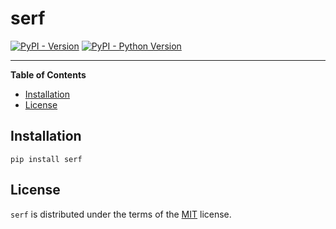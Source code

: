 # serf

[![PyPI - Version](https://img.shields.io/pypi/v/serf.svg)](https://pypi.org/project/serf)
[![PyPI - Python Version](https://img.shields.io/pypi/pyversions/serf.svg)](https://pypi.org/project/serf)

-----

**Table of Contents**

- [Installation](#installation)
- [License](#license)

## Installation

```console
pip install serf
```

## License

`serf` is distributed under the terms of the [MIT](https://spdx.org/licenses/MIT.html) license.
